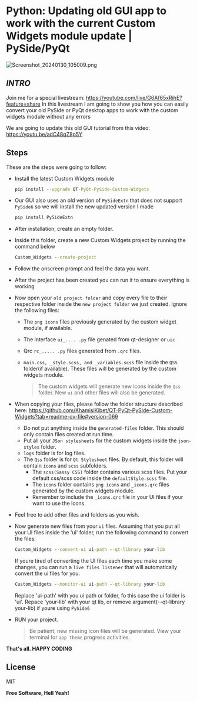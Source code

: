 # Python: Updating old GUI app to work with the current Custom Widgets module update | PySide/PyQt

![Screenshot_20240130_105009.png](https://www.dropbox.com/scl/fi/v71slvbih1fo8nwjj1bug/Screenshot_20240130_105009.png?rlkey=0t1x2nzelmvysturs16x7iz7k&dl=0&raw=1)

## _INTRO_
Join me for a special livestream: https://youtube.com/live/G6Af65xRihE?feature=share
In this livestream I am going to show you how you can easily convert your old PySide or PyQt desktop apps to work with the custom widgets module without any errors

We are going to update this old GUI tutorial from this video: https://youtu.be/adC48qZ8p5Y

## Steps
These are the steps were going to follow:

- Install the latest Custom Widgets module
    ```cmd
    pip install --upgrade QT-PyQt-PySide-Custom-Widgets
    ```
- Our GUI also uses an old version of ``PySideExtn`` that does not support ``PySide6`` so we will install the new updated version I made
    ```cmd
    pip install PySideExtn
    ```
- After installation, create an empty folder.
- Inside this folder, create a new Custom Widgets project by running the command below
    ```cmd
    Custom_Widgets --create-project
    ```
- Follow the onscreen prompt and feel the data you want.
- After the project has been created you can run it to ensure everything is working
- Now open your ``old project folder`` and copy every file to their respective folder inside the ``new project folder`` we just created. Ignore the following files:
    - The ``png icons`` files previously generated by the custom widget module, if available.
    - The interface ``ui_.... .py`` file genated from qt-designer or ``uic``
    - Qrc ``rc_..... .py`` files generated from ``.qrc`` files.
    - ``main.css, _style.scss, and _variables.scss`` file inside the ``QSS`` folder(if available). These files will be generated by the custom widgets module.
    
        > The custom widgets will generate new icons inside the `Qss` folder. New `ui` and other files will also be generated.
    
- When copying your files, please follow the folder structure described here: https://github.com/KhamisiKibet/QT-PyQt-PySide-Custom-Widgets?tab=readme-ov-file#version-069
    - Do not put anything inside the ``generated-files`` folder. This should only contain files created at run time.
    - Put all your ``JSon stylesheets`` for the custom widgets inside the ``json-styles`` folder.
    - ``logs`` folder is for log files.
    - The ``Qss`` folder is for ``Qt Stylesheet`` files. By default, this folder will contain ``icons`` and ``scss`` subfolders.
        - The ``scss(Sassy CSS)`` folder contains various scss files. Put your default css/scss code inside the ``defaultStyle.scss`` file.
        - The ``icons`` folder contains ``png icons`` and ``_icons.qrc`` files generated by the custom widgets module.
        - Remember to include the ``_icons.qrc`` file in your UI files if your want to use the icons. 
    
- Feel free to add other files and folders as you wish.
- Now generate new files from your ``ui`` files. Assuming that you put all your UI files inside the 'ui' folder, run the following command to convert the files:
    ```cmd
    Custom_Widgets --convert-ui ui-path --qt-library your-lib
    ```
    If youre tired of converting the UI files each time you make some changes, you can run a ``live files listener`` that will automatically convert the ui files for you.
    ```cmd
    Custom_Widgets --monitor-ui ui-path --qt-library your-lib
    ```
    
    Replace 'ui-path' with you ui path or folder, fo this case the ui folder is 'ui'.
    Repace 'your-lib' with your qt lib, or remove argument(--qt-library your-lib) if youre using ``PySide6``
    
- RUN your project.
    > Be patient, new missing icon files will be generated. View your terminal for `app theme` progress activities.

**That's all. HAPPY CODING**

## License

MIT

**Free Software, Hell Yeah!**

[//]: # (These are reference links used in the body of this note and get stripped out when the markdown processor does its job. There is no need to format nicely because it shouldn't be seen. Thanks SO - http://stackoverflow.com/questions/4823468/store-comments-in-markdown-syntax)

   [dill]: <https://github.com/joemccann/dillinger>
   [git-repo-url]: <https://github.com/joemccann/dillinger.git>
   [john gruber]: <http://daringfireball.net>
   [df1]: <http://daringfireball.net/projects/markdown/>
   [markdown-it]: <https://github.com/markdown-it/markdown-it>
   [Ace Editor]: <http://ace.ajax.org>
   [node.js]: <http://nodejs.org>
   [Twitter Bootstrap]: <http://twitter.github.com/bootstrap/>
   [jQuery]: <http://jquery.com>
   [@tjholowaychuk]: <http://twitter.com/tjholowaychuk>
   [express]: <http://expressjs.com>
   [AngularJS]: <http://angularjs.org>
   [Gulp]: <http://gulpjs.com>

   [PlDb]: <https://github.com/joemccann/dillinger/tree/master/plugins/dropbox/README.md>
   [PlGh]: <https://github.com/joemccann/dillinger/tree/master/plugins/github/README.md>
   [PlGd]: <https://github.com/joemccann/dillinger/tree/master/plugins/googledrive/README.md>
   [PlOd]: <https://github.com/joemccann/dillinger/tree/master/plugins/onedrive/README.md>
   [PlMe]: <https://github.com/joemccann/dillinger/tree/master/plugins/medium/README.md>
   [PlGa]: <https://github.com/RahulHP/dillinger/blob/master/plugins/googleanalytics/README.md>
